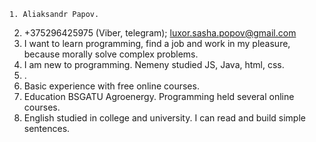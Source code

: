     1. Aliaksandr Papov.
2. +375296425975 (Viber, telegram); luxor.sasha.popov@gmail.com
3. I want to learn programming, find a job and work in my pleasure, because morally solve complex problems.
4. I am new to programming. Nemeny studied JS, Java, html, css.
5. .
6. Basic experience with free online courses.
7. Education BSGATU Agroenergy. Programming held several online courses.
8. English studied in college and university. I can read and build simple sentences.
